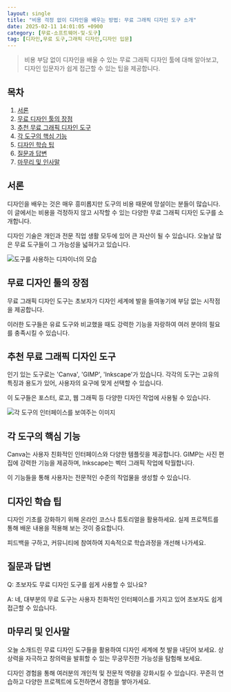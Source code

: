 ```yaml
---
layout: single
title: "비용 걱정 없이 디자인을 배우는 방법: 무료 그래픽 디자인 도구 소개"
date: 2025-02-11 14:01:05 +0900
category: [무료-소프트웨어-및-도구]
tag: [디자인,무료 도구,그래픽 디자인,디자인 입문]
---
```

  
> 비용 부담 없이 디자인을 배울 수 있는 무료 그래픽 디자인 툴에 대해 알아보고, 디자인 입문자가 쉽게 접근할 수 있는 팁을 제공합니다.

## 목차
1. [서론](#서론)
2. [무료 디자인 툴의 장점](#무료-디자인-툴의-장점)
3. [추천 무료 그래픽 디자인 도구](#추천-무료-그래픽-디자인-도구)
4. [각 도구의 핵심 기능](#각-도구의-핵심-기능)
5. [디자인 학습 팁](#디자인-학습-팁)
6. [질문과 답변](#질문과-답변)
7. [마무리 및 인사말](#마무리-및-인사말)

## 서론

디자인을 배우는 것은 매우 흥미롭지만 도구의 비용 때문에 망설이는 분들이 많습니다. 이 글에서는 비용을 걱정하지 않고 시작할 수 있는 다양한 무료 그래픽 디자인 도구를 소개합니다.


디자인 기술은 개인과 전문 직업 생활 모두에 있어 큰 자산이 될 수 있습니다. 오늘날 많은 무료 도구들이 그 가능성을 넓혀가고 있습니다.


![도구를 사용하는 디자이너의 모습](undefined)



## 무료 디자인 툴의 장점

무료 그래픽 디자인 도구는 초보자가 디자인 세계에 발을 들여놓기에 부담 없는 시작점을 제공합니다.


이러한 도구들은 유료 도구와 비교했을 때도 강력한 기능을 자랑하여 여러 분야의 필요를 충족시킬 수 있습니다.



## 추천 무료 그래픽 디자인 도구

인기 있는 도구로는 'Canva', 'GIMP', 'Inkscape'가 있습니다. 각각의 도구는 고유의 특징과 용도가 있어, 사용자의 요구에 맞게 선택할 수 있습니다.


이 도구들은 포스터, 로고, 웹 그래픽 등 다양한 디자인 작업에 사용될 수 있습니다.


![각 도구의 인터페이스를 보여주는 이미지](undefined)



## 각 도구의 핵심 기능

Canva는 사용자 친화적인 인터페이스와 다양한 템플릿을 제공합니다. GIMP는 사진 편집에 강력한 기능을 제공하며, Inkscape는 벡터 그래픽 작업에 탁월합니다.


이 기능들을 통해 사용자는 전문적인 수준의 작업물을 생성할 수 있습니다.



## 디자인 학습 팁

디자인 기초를 강화하기 위해 온라인 코스나 튜토리얼을 활용하세요. 실제 프로젝트를 통해 배운 내용을 적용해 보는 것이 중요합니다.


피드백을 구하고, 커뮤니티에 참여하여 지속적으로 학습과정을 개선해 나가세요.



## 질문과 답변

Q: 초보자도 무료 디자인 도구를 쉽게 사용할 수 있나요?


A: 네, 대부분의 무료 도구는 사용자 친화적인 인터페이스를 가지고 있어 초보자도 쉽게 접근할 수 있습니다.



## 마무리 및 인사말

오늘 소개드린 무료 디자인 도구들을 활용하여 디자인 세계에 첫 발을 내딛어 보세요. 상상력을 자극하고 창의력을 발휘할 수 있는 무궁무진한 가능성을 탐험해 보세요.


디자인 경험을 통해 여러분의 개인적 및 전문적 역량을 강화시킬 수 있습니다. 꾸준히 연습하고 다양한 프로젝트에 도전하면서 경험을 쌓아가세요.

